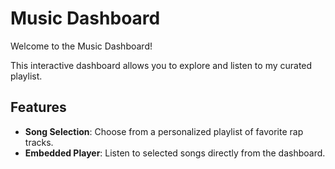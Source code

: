 # Music Dashboard

Welcome to the Music Dashboard! 

This interactive dashboard allows you to explore and listen to my curated playlist.

## Features

- **Song Selection**: Choose from a personalized playlist of favorite rap tracks.
- **Embedded Player**: Listen to selected songs directly from the dashboard.
